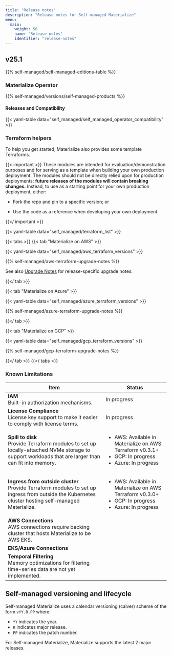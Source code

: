 ```yaml
---
title: "Release notes"
description: "Release notes for Self-managed Materialize"
menu:
  main:
    weight: 50
    name: "Release notes"
    identifier: "release-notes"
---
```


## v25.1

{{% self-managed/self-managed-editions-table %}}

### Materialize Operator

{{% self-managed/versions/self-managed-products %}}

#### Releases and Compatibility

{{< yaml-table data="self_managed/self_managed_operator_compatibility" >}}

### Terraform helpers

To help you get started, Materialize also provides some template Terraforms.

{{< important >}}
These modules are intended for evaluation/demonstration purposes and for serving
as a template when building your own production deployment. The modules should
not be directly relied upon for production deployments: **future releases of the
modules will contain breaking changes.** Instead, to use as a starting point for
your own production deployment, either:

- Fork the repo and pin to a specific version; or

- Use the code as a reference when developing your own deployment.

{{</ important >}}

{{< yaml-table data="self_managed/terraform_list" >}}

{{< tabs >}}
{{< tab "Materialize on AWS" >}}

{{< yaml-table data="self_managed/aws_terraform_versions" >}}

{{% self-managed/aws-terraform-upgrade-notes %}}

See also [Upgrade Notes](
https://github.com/MaterializeInc/terraform-aws-materialize?tab=readme-ov-file#upgrade-notes)
for release-specific upgrade notes.

{{</ tab >}}

{{< tab "Materialize on Azure" >}}

{{< yaml-table data="self_managed/azure_terraform_versions" >}}

{{% self-managed/azure-terraform-upgrade-notes %}}

{{</ tab >}}

{{< tab "Materialize on GCP" >}}

{{< yaml-table data="self_managed/gcp_terraform_versions" >}}

{{% self-managed/gcp-terraform-upgrade-notes %}}

{{</ tab >}}
{{</ tabs >}}

### Known Limitations

| Item                                    | Status      |
|-----------------------------------------|-------------|
| **IAM** <br>Built-in authorization mechanisms. | In progress |
| **License Compliance** <br>License key support to make it easier to comply with license terms. | In progress |
| **Spill to disk** <br> Provide Terraform modules to set up  locally-attached NVMe storage to support workloads that are larger than can fit into memory. | <ul><li>AWS: Available in Materialize on AWS Terraform v0.3.1+</li><li>GCP: In progress</li><li>Azure: In progress</li><ul> |
| **Ingress from outside cluster** <br> Provide Terraform modules to set up ingress from outside the Kubernetes cluster hosting self-managed Materialize. | <ul><li>AWS: Available in Materialize on AWS Terraform v0.3.0+</li><li>GCP: In progress</li><li>Azure: In progress</li><ul> |
| **AWS Connections** <br> AWS connections require backing cluster that hosts Materialize to be AWS EKS.  | |
| **EKS/Azure Connections** | |
| **Temporal Filtering** <br> Memory optimizations for filtering time-series data are not yet implemented. | |

## Self-managed versioning and lifecycle

Self-managed Materialize uses a calendar versioning (calver) scheme of the form
`vYY.R.PP` where:

- `YY` indicates the year.
- `R` indicates major release.
- `PP` indicates the patch number.

For Self-managed Materialize, Materialize supports the latest 2 major releases.
